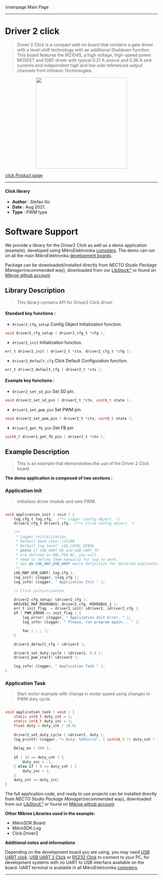 \mainpage Main Page

---
# Driver 2 click

> Driver 2 Click is a compact add-on board that contains a gate driver with a level-shift technology with an additional Shutdown function. This board features the IR2104S, a high voltage, high-speed power MOSFET and IGBT driver with typical 0.21 A source and 0.36 A sink currents and independent high and low side referenced output channels from Infineon Technologies.

<p align="center">
  <img src="https://download.mikroe.com/images/click_for_ide/driver2_click.png" height=300px>
</p>

[click Product page](https://www.mikroe.com/driver-2-click)

---


#### Click library

- **Author**        : Stefan Ilic
- **Date**          : Aug 2021.
- **Type**          : PWM type


# Software Support

We provide a library for the Driver2 Click
as well as a demo application (example), developed using MikroElektronika
[compilers](https://www.mikroe.com/necto-studio).
The demo can run on all the main MikroElektronika [development boards](https://www.mikroe.com/development-boards).

Package can be downloaded/installed directly from *NECTO Studio Package Manager*(recommended way), downloaded from our [LibStock&trade;](https://libstock.mikroe.com) or found on [Mikroe github account](https://github.com/MikroElektronika/mikrosdk_click_v2/tree/master/clicks).

## Library Description

> This library contains API for Driver2 Click driver.

#### Standard key functions :

- `driver2_cfg_setup` Config Object Initialization function.
```c
void driver2_cfg_setup ( driver2_cfg_t *cfg );
```

- `driver2_init` Initialization function.
```c
err_t driver2_init ( driver2_t *ctx, driver2_cfg_t *cfg );
```

- `driver2_default_cfg` Click Default Configuration function.
```c
err_t driver2_default_cfg ( driver2_t *ctx );
```

#### Example key functions :

- `driver2_set_sd_pin` Set SD pin.
```c
void driver2_set_sd_pin ( driver2_t *ctx, uint8_t state );
```

- `driver2_set_pwm_pin` Set PWM pin.
```c
void driver2_set_pwm_pin ( driver2_t *ctx, uint8_t state );
```

- `driver2_get_fb_pin` Get FB pin
```c
uint8_t driver2_get_fb_pin ( driver2_t *ctx );
```

## Example Description

> This is an example that demonstrates the use of the Driver 2 Click board.

**The demo application is composed of two sections :**

### Application Init

> Initializes driver module and sets PWM.

```c

void application_init ( void ) {
    log_cfg_t log_cfg;  /**< Logger config object. */
    driver2_cfg_t driver2_cfg;  /**< Click config object. */

    /** 
     * Logger initialization.
     * Default baud rate: 115200
     * Default log level: LOG_LEVEL_DEBUG
     * @note If USB_UART_RX and USB_UART_TX 
     * are defined as HAL_PIN_NC, you will 
     * need to define them manually for log to work. 
     * See @b LOG_MAP_USB_UART macro definition for detailed explanation.
     */
    LOG_MAP_USB_UART( log_cfg );
    log_init( &logger, &log_cfg );
    log_info( &logger, " Application Init " );

    // Click initialization.

    driver2_cfg_setup( &driver2_cfg );
    DRIVER2_MAP_MIKROBUS( driver2_cfg, MIKROBUS_1 );
    err_t init_flag  = driver2_init( &driver2, &driver2_cfg );
    if ( PWM_ERROR == init_flag ) {
        log_error( &logger, " Application Init Error. " );
        log_info( &logger, " Please, run program again... " );

        for ( ; ; );
    }

    driver2_default_cfg ( &driver2 );

    driver2_set_duty_cycle ( &driver2, 0.0 );
    driver2_pwm_start( &driver2 );

    log_info( &logger, " Application Task " );
}

```

### Application Task

> Start motor example with change in motor speed using changes in PWM duty cycle.

```c

void application_task ( void ) {
    static int8_t duty_cnt = 1;
    static int8_t duty_inc = 1;
    float duty = duty_cnt / 10.0;
    
    driver2_set_duty_cycle ( &driver2, duty );
    log_printf( &logger, "> Duty: %d%%\r\n", ( uint16_t )( duty_cnt * 10 ) );
    
    Delay_ms ( 500 );
    
    if ( 10 == duty_cnt ) {
        duty_inc = -1;
    } else if ( 0 == duty_cnt ) {
        duty_inc = 1;
    }
    duty_cnt += duty_inc;
}

```


The full application code, and ready to use projects can be installed directly from *NECTO Studio Package Manager*(recommended way), downloaded from our [LibStock&trade;](https://libstock.mikroe.com) or found on [Mikroe github account](https://github.com/MikroElektronika/mikrosdk_click_v2/tree/master/clicks).

**Other Mikroe Libraries used in the example:**

- MikroSDK.Board
- MikroSDK.Log
- Click.Driver2

**Additional notes and informations**

Depending on the development board you are using, you may need
[USB UART click](https://www.mikroe.com/usb-uart-click),
[USB UART 2 Click](https://www.mikroe.com/usb-uart-2-click) or
[RS232 Click](https://www.mikroe.com/rs232-click) to connect to your PC, for
development systems with no UART to USB interface available on the board. UART
terminal is available in all MikroElektronika
[compilers](https://shop.mikroe.com/compilers).

---
